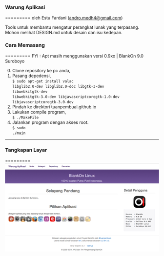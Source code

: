 ### Warung Aplikasi
=========
oleh Estu Fardani (andro.medh4@gmail.com)

Tools untuk membantu mengatur perangkat lunak yang terpasang.<br>
Mohon melihat DESIGN.md untuk desain dan isu kedepan.

### Cara Memasang
=========
FYI :
Apt masih menggunakan versi 0.9xx | BlankOn 9.0 Suroboyo

0. Clone repository ke pc anda,
1. Pasang depedensi,
<br><code>$  sudo apt-get install valac libglib2.0-dev libglib2.0-doc libgtk-3-dev<br>libwebkitgtk-dev libwebkitgtk-3.0-dev libjavascriptcoregtk-1.0-dev libjavascriptcoregtk-3.0-dev</code>
2. Pindah ke direktori tuanpembual.github.io
3. Lakukan compile program,
<br><code>$ ./MakeFile</code>
4. Jalankan program dengan akses root.
<br><code>$ sudo ./main</code>

---
### Tangkapan Layar
=========
![Antarmuka Halaman Utama](/Laporan/TangkapanLayar/00HalamanMuka.png)
